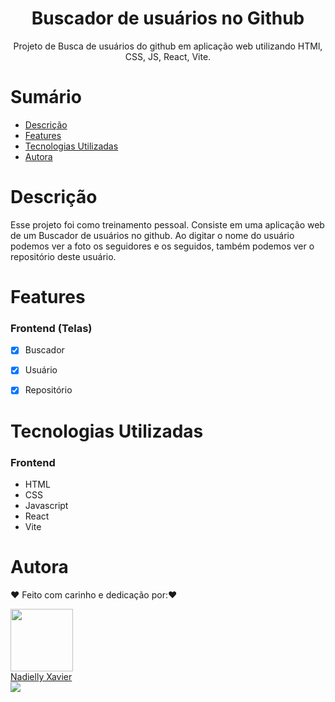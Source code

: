 <h1 align="center"> Buscador de usuários no Github</h1>

<p align="center">Projeto de Busca de usuários do github em aplicação web utilizando HTMl, CSS, JS, React, Vite.</p>



# Sumário

- [Descrição](#Descrição)
- [Features](#Features)
- [Tecnologias Utilizadas](#Tecnologias-Utilizadas)
- [Autora](#Autora)

# Descrição

Esse projeto foi como treinamento pessoal. Consiste em uma aplicação web de um Buscador de usuários no github. Ao digitar o nome do usuário podemos ver a foto os seguidores e os seguidos, 
também podemos ver o repositório deste usuário.

# Features

### Frontend (Telas)

- [x] Buscador
- [x] Usuário
- [x] Repositório


# Tecnologias Utilizadas

### Frontend

- HTML
- CSS
- Javascript
- React
- Vite


# Autora

❤️ Feito com carinho e dedicação por:❤️ 


<div ><img src="https://avatars.githubusercontent.com/u/105972020?v=4" width="100px;" alt=""/></div>

<div ><a href="https://github.com/nadiellymedeiros">Nadielly Xavier</a></div>

<div ><a href="https://www.linkedin.com/in/nadielly-xavier-de-medeiros/"><img src="https://img.shields.io/badge/-Nadielly-blue?style=flat-square&logo=Linkedin&logoColor=white"/></a></div>

</br></br>
